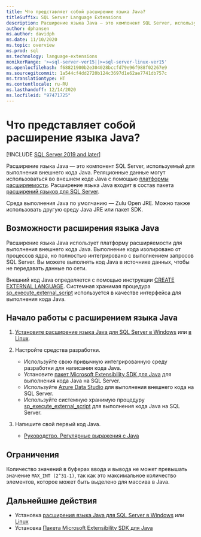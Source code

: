 ```yaml
---
title: Что представляет собой расширение языка Java?
titleSuffix: SQL Server Language Extensions
description: Расширение языка Java — это компонент SQL Server, используемый для выполнения внешнего кода Java. Реляционные данные могут использоваться во внешнем коде Java с помощью платформы расширяемости.
author: dphansen
ms.author: davidph
ms.date: 11/10/2020
ms.topic: overview
ms.prod: sql
ms.technology: language-extensions
monikerRange: '>=sql-server-ver15||>=sql-server-linux-ver15'
ms.openlocfilehash: f68821900b2e304028bccfd79e96f988f02267e9
ms.sourcegitcommit: 1a544cf4dd2720b124c3697d1e62ae7741db757c
ms.translationtype: HT
ms.contentlocale: ru-RU
ms.lasthandoff: 12/14/2020
ms.locfileid: "97471725"
---
```

# <a name="what-is-java-language-extension"></a>Что представляет собой расширение языка Java?
[!INCLUDE [SQL Server 2019 and later](../includes/applies-to-version/sqlserver2019.md)]

Расширение языка Java — это компонент SQL Server, используемый для выполнения внешнего кода Java. Реляционные данные могут использоваться во внешнем коде Java с помощью [платформы расширяемости](concepts/extensibility-framework.md). Расширение языка Java входит в состав пакета [расширений языков для SQL Server](language-extensions-overview.md).

Среда выполнения Java по умолчанию — Zulu Open JRE. Можно также использовать другую среду Java JRE или пакет SDK.

## <a name="what-you-can-do-with-the-java-language-extension"></a>Возможности расширения языка Java

Расширение языка Java использует платформу расширяемости для выполнения внешнего кода Java. Выполнение кода изолировано от процессов ядра, но полностью интегрировано с выполнением запросов SQL Server. Вы можете выполнять код Java в источнике данных, чтобы не передавать данные по сети.

Внешний код Java определяется с помощью инструкции [CREATE EXTERNAL LANGUAGE](https://docs.microsoft.com/sql/t-sql/statements/create-external-language-transact-sql). Системная хранимая процедура [sp_execute_external_script](https://docs.microsoft.com/sql/relational-databases/system-stored-procedures/sp-execute-external-script-transact-sql) используется в качестве интерфейса для выполнения кода Java.

## <a name="get-started-with-java-language-extension"></a>Начало работы с расширением языка Java

1. [Установите расширение языка Java для SQL Server в Windows](install/windows-java.md) или [в Linux](../linux/sql-server-linux-setup-language-extensions-java.md).

1. Настройте средства разработки.

    + Используйте свою привычную интегрированную среду разработки для написания кода Java.
    + Установите [пакет Microsoft Extensibility SDK для Java](how-to/extensibility-sdk-java-sql-server.md) для выполнения кода Java на SQL Server.
    + Используйте [Azure Data Studio](../azure-data-studio/what-is.md) для выполнения внешнего кода на SQL Server.
    + Используйте системную хранимую процедуру [sp_execute_external_script](https://docs.microsoft.com/sql/relational-databases/system-stored-procedures/sp-execute-external-script-transact-sql) для выполнения кода Java на SQL Server.

1. Напишите свой первый код Java.

    + [Руководство. Регулярные выражения с Java](tutorials/search-for-string-using-regular-expressions-in-java.md)

## <a name="limitations"></a>Ограничения

Количество значений в буферах ввода и вывода не может превышать значение `MAX_INT (2^31-1)`, так как это максимальное количество элементов, которое может быть выделено для массива в Java.

## <a name="next-steps"></a>Дальнейшие действия

+ Установка [расширения языка Java для SQL Server в Windows](install/windows-java.md) или [Linux](../linux/sql-server-linux-setup-language-extensions-java.md)
+ Установка [Пакета Microsoft Extensibility SDK для Java](how-to/extensibility-sdk-java-sql-server.md)
